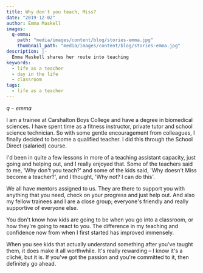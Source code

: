 ```yaml
---
title: Why don't you teach, Miss?
date: "2019-12-02"
author: Emma Maskell
images:
  q-emma:
    path: "media/images/content/blog/stories-emma.jpg"
    thumbnail_path: "media/images/content/blog/stories-emma.jpg"
description: |-
  Emma Maskell shares her route into teaching
keywords:
  - life as a teacher
  - day in the life
  - classroom
tags:
  - life as a teacher
---
```


$q-emma$

I am a trainee at Carshalton Boys College and have a degree in biomedical sciences. I have spent time as a fitness instructor, private tutor and school science technician. So with some gentle encouragement from colleagues, I finally decided to become a qualified teacher. I did this through the School Direct (salaried) course.

I'd been in quite a few lessons in more of a teaching assistant capacity, just going and helping out, and I really enjoyed that. Some of the teachers said to me, 'Why don't you teach?' and some of the kids said, 'Why doesn't Miss become a teacher?', and I thought, 'Why not? I can do this'.

We all have mentors assigned to us. They are there to support you with anything that you need, check on your progress and just help out. And also my fellow trainees and I are a close group; everyone's friendly and really supportive of everyone else.

You don't know how kids are going to be when you go into a classroom, or how they're going to react to you. The difference in my teaching and confidence now from when I first started has improved immensely.

When you see kids that actually understand something after you've taught them, it does make it all worthwhile. It's really rewarding – I know it's a cliché, but it is. If you've got the passion and you're committed to it, then definitely go ahead.
